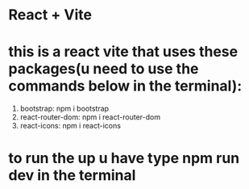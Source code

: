 # React + Vite

# this is a react vite that uses these packages(u need to use the commands below in the terminal):

  1. bootstrap: npm i bootstrap 
  2. react-router-dom: npm i react-router-dom
  3. react-icons: npm i react-icons

# to run the up u have type npm run dev in the terminal